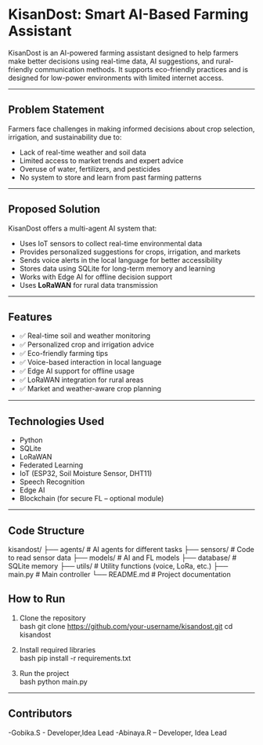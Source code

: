 #  KisanDost: Smart AI-Based Farming Assistant

KisanDost is an AI-powered farming assistant designed to help farmers make better decisions using real-time data, AI suggestions, and rural-friendly communication methods. It supports eco-friendly practices and is designed for low-power environments with limited internet access.

---

##  Problem Statement

Farmers face challenges in making informed decisions about crop selection, irrigation, and sustainability due to:

- Lack of real-time weather and soil data  
- Limited access to market trends and expert advice  
- Overuse of water, fertilizers, and pesticides  
- No system to store and learn from past farming patterns  

---

##  Proposed Solution

KisanDost offers a multi-agent AI system that:

- Uses IoT sensors to collect real-time environmental data  
- Provides personalized suggestions for crops, irrigation, and markets  
- Sends voice alerts in the local language for better accessibility  
- Stores data using SQLite for long-term memory and learning  
- Works with Edge AI for offline decision support  
- Uses **LoRaWAN** for rural data transmission  

---

##  Features

- ✅ Real-time soil and weather monitoring  
- ✅ Personalized crop and irrigation advice  
- ✅ Eco-friendly farming tips  
- ✅ Voice-based interaction in local language  
- ✅ Edge AI support for offline usage  
- ✅ LoRaWAN integration for rural areas  
- ✅ Market and weather-aware crop planning  

---

##  Technologies Used

- Python  
- SQLite  
- LoRaWAN  
- Federated Learning  
- IoT (ESP32, Soil Moisture Sensor, DHT11)  
- Speech Recognition  
- Edge AI  
- Blockchain (for secure FL – optional module)

---

## Code Structure


kisandost/
├── agents/                 # AI agents for different tasks
├── sensors/                # Code to read sensor data
├── models/                 # AI and FL models
├── database/               # SQLite memory
├── utils/                  # Utility functions (voice, LoRa, etc.)
├── main.py                 # Main controller
└── README.md               # Project documentation


##  How to Run

1. Clone the repository  
   bash
   git clone https://github.com/your-username/kisandost.git
   cd kisandost
   

2. Install required libraries  
   bash
   pip install -r requirements.txt
   

3. Run the project  
   bash
   python main.py
   

---

## Contributors

-Gobika.S - Developer,Idea Lead
-Abinaya.R – Developer, Idea Lead  



